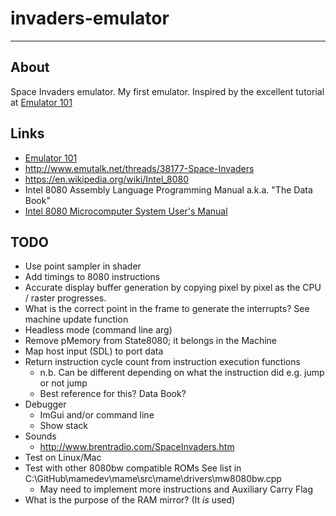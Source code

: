 # invaders-emulator

---

## About

Space Invaders emulator. My first emulator. Inspired by the excellent tutorial at [Emulator 101](http://emulator101.com)

## Links

- [Emulator 101](http://emulator101.com)
- http://www.emutalk.net/threads/38177-Space-Invaders
- https://en.wikipedia.org/wiki/Intel_8080
- Intel 8080 Assembly Language Programming Manual a.k.a. "The Data Book"
- [Intel 8080 Microcomputer System User's Manual](http://www.nj7p.info/Manuals/PDFs/Intel/9800153B.pdf)

## TODO

- Use point sampler in shader
- Add timings to 8080 instructions 
- Accurate display buffer generation by copying pixel by pixel as the CPU / raster progresses. 
- What is the correct point in the frame to generate the interrupts? See machine update function
- Headless mode (command line arg)
- Remove pMemory from State8080; it belongs in the Machine
- Map host input (SDL) to port data
- Return instruction cycle count from instruction execution functions
  - n.b. Can be different depending on what the instruction did e.g. jump or not jump
  - Best reference for this? Data Book?
- Debugger
  - ImGui and/or command line
  - Show stack
- Sounds
  - http://www.brentradio.com/SpaceInvaders.htm
- Test on Linux/Mac
- Test with other 8080bw compatible ROMs See list in C:\GitHub\mamedev\mame\src\mame\drivers\mw8080bw.cpp
  - May need to implement more instructions and Auxiliary Carry Flag
- What is the purpose of the RAM mirror? (It *is* used)
